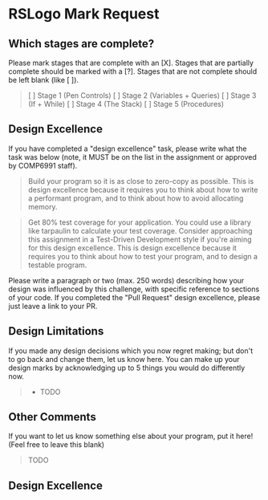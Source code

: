 # RSLogo Mark Request

## Which stages are complete?

Please mark stages that are complete with an [X].
Stages that are partially complete should be marked with a [?].
Stages that are not complete should be left blank (like [ ]).

> [ ] Stage 1 (Pen Controls)
> [ ] Stage 2 (Variables + Queries)
> [ ] Stage 3 (If + While)
> [ ] Stage 4 (The Stack)
> [ ] Stage 5 (Procedures)

## Design Excellence

If you have completed a "design excellence" task, please write what
the task was below (note, it MUST be on the list in the assignment or
approved by COMP6991 staff).

> Build your program so it is as close to zero-copy as possible. This is design excellence because it requires you to think about how to write a performant program, and to think about how to avoid allocating memory.

> Get 80% test coverage for your application. You could use a library like tarpaulin to calculate your test coverage.
Consider approaching this assignment in a Test-Driven Development style if you're aiming for this design excellence.
This is design excellence because it requires you to think about how to test your program, and to design a testable program.

Please write a paragraph or two (max. 250 words) describing how your design was
influenced by this challenge, with specific reference to sections of your code.
If you completed the "Pull Request" design excellence, please just leave a link
to your PR.

>
>
>

## Design Limitations

If you made any design decisions which you now regret making; but don't to go back and change them,
let us know here. You can make up your design marks by acknowledging up to 5 things you would do
differently now.

> - TODO

## Other Comments

If you want to let us know something else about your program, put it here!
(Feel free to leave this blank)

> TODO

## Design Excellence
